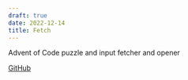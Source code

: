 ```yaml
---
draft: true
date: 2022-12-14
title: Fetch
---
```

Advent of Code puzzle and input fetcher and opener

[GitHub](https://github.com/dbut2/fetch)